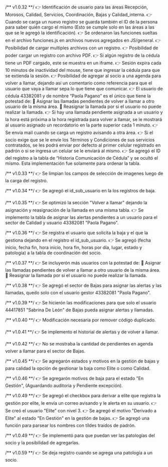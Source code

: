 /** v1.0.32 **/
👉 Identificación de usuario para las áreas Recepción, Morosos, Calidad, Servicios, Coordinación, Bajas y Calidad_interna.
👉 Cuando se carga un nuevo registro se guarda también el ID de la persona para saber quién cargo el mismo (Esto se cumple solo en las áreas a las que se le agregó la identificación).
👉 Se ordenaron las funciones sueltas en el archivo funciones.js en archivos nuevos agregados en JS/general.
👉 Posibilidad de cargar multiples archivos con un registro.
👉 Posibilidad de poder cargar un registro con archivo PDF.
👉 Si algún registro de la cédula tiene un PDF cargado, este se muestra en un iframe.
👉 Sesión expira cada 10 minutos de inactividad del mouse, tiene que ingresar la cédula para que se extienda la sesión.
👉 Posibilidad de agregar al socio a una agenda para volver a llamar, dejando así un comentario como referencia para que el usuario que vaya a llamar sepa lo que tiene que comunicar.
👉 El usuario de cédula 43382081 y de nombre “Paola Pagano” es el único que tiene la potestad de:
💨 Asignar las llamadas pendientes de volver a llamar a otro usuario de la misma área.
💨 Reasignar la llamada por si el usuario no puede realizar la llamada.
👉 Si hay una llamada pendiente asignada a un usuario y la hora está próxima a la hora registrada para volver a llamar, se le mostrará al usuario asignado un recordatorio en la parte superior cada 1 minuto.
👉 Se envía mail cuando se carga un registro avisando a otra área.
👉 Si el socio exige que se le envíe los Términos y Condiciones de sus servicios contratados, se les podrá enviar por defecto al primer celular registrado en padrón o si se ingresa un celular se le enviará al mismo.
👉 Se agregó el ID del registro a la tabla de “Historia Comunicación de Cédula” y se ocultó el mismo. Esta implementación fue solamente para ordenar la tabla.

/** v1.0.33 **/
👉 Se limpian los campos de selección de imagenes luego de la carga del registro.

/** v1.0.34 **/
👉 Se agregó el id_sub_usuario en la los registros de baja.

/** v1.0.35 **/
👉 Se optimizó la sección "Volver a llamar" dejando la asignación y reasignación de la llamada en una misma tabla.
👉 Se implemento la tabla de asignar las alertas pendientes a un usuario para el sector de Calidad y usuario 43382081 "Paola Pagano".

/** v1.0.36 **/
👉 Se registra el usuario que solicita la baja y el que la gestiona dejando en el registro el id_sub_usuario.
👉 Se agregó (fecha inicio, fecha fin, hora inicio, hora fin, horas por día, lugar, estado y patología) a la tabla de coordinación del socio.

/** v1.0.37 **/
👉 Se incluyerón más usuarios con la potestad de:
💨 Asignar las llamadas pendientes de volver a llamar a otro usuario de la misma área.
💨 Reasignar la llamada por si el usuario no puede realizar la llamada.

/** v1.0.38 **/
👉 Se agregó el sector de Bajas para asignar las alertas y las llamadas, quedo solo con el usuario gestor 43382081 "Paola Pagano".

/** v1.0.39 **/
👉 Se hicierón las modificaciones para que solo el usuario 44417851 "Sabrina De León" de Bajas pueda asignar alertas y llamadas.

/** v1.0.40 **/
👉 Modificación necesaria por remover código duplicado.

/** v1.0.41 **/
👉 Se implemento el historial de alertas y de volver a llamar.

/** v1.0.42 **/
👉 No se mostraba la cantidad de pendientes en agenda volver a llamar para el sector de Bajas.

/** v1.0.45 **/
👉 Se agregarón estados y motivos en la gestión de bajas y para calidad la opción de gestionar la baja como Elite o como Calidad.

/** v1.0.46 **/
👉 Se agregarón motivos de baja para el estado "En Gestión", (Aguardando auditoria y Pendiente excepción).

/** v1.0.49 **/
👉 Se agregó el checkbox para derivar a elite que registra la gestión por elite, le envía un correo avisando y le alerta en su usuario.
👉 Se creó el usuario "Elite" con nivel 3.
👉 Se agregó el motivo "Derivado a Elite" al estado "En Gestión" en la gestión de bajas.
👉 Se agregó una función para parsear los nombres con tíldes traidos de padrón.

/** v1.0.49 **/
👉 Se implementó para que puedan ver las patologías del socio y la posibilidad de agregarlas.

/** v1.0.59 **/
👉 Se deja registro cuando se agrega una patología a un socio.
